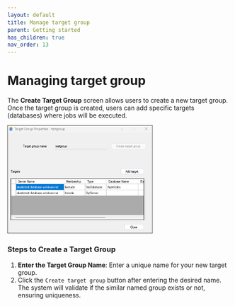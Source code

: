 ```yaml
---
layout: default
title: Manage target group
parent: Getting started
has_children: true
nav_order: 13
---
```

# Managing target group
The **Create Target Group** screen allows users to create a new target group. Once the target group is created, users can add specific targets (databases) where jobs will be executed.

   <img src="../../media/target-group-screen.png"  style="width:65%; height:65%">

### Steps to Create a Target Group
 1. **Enter the Target Group Name**: Enter a unique name for your new target group. 
 2. Click the `Create target group` button after entering the desired name. The system will validate if the similar named group exists or not, ensuring uniqueness.


